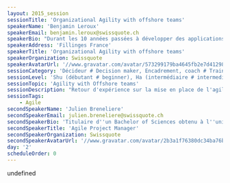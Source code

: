 ```yaml
---
layout: 2015_session
sessionTitle: 'Organizational Agility with offshore teams'
speakerName: 'Benjamin Leroux'
speakerEmail: benjamin.leroux@swissquote.ch
speakerBio: "Durant les 10 années passées à développer des applications dans le domaine finance, d'abord en France puis en Suisse, j'ai toujours eu à cœur de rendre mon équipe plus performante, plus autonome et plus heureuse. Ainsi lorsque j'ai eu la possibilité de travailler au sein de Swissquote dans l’équipe offshoring, j'ai de suite accepter le challenge. Apres deux ans en tant que Scrum Master, mes interrogations et mes investigations dans le domaines de l’agilité avec des équipes offshore n'ont cessées de s'étendre cependant j'ai maintenant quelques réponses que j'aimerai partager avec vous !\n\n"
speakerAddress: 'Fillinges France'
speakerTitle: 'Organizational Agility with offshore teams'
speakerOrganization: Swissquote
speakerAvatarUrl: '//www.gravatar.com/avatar/573299179ba4645fb2e7d41298b11254?size=200&default=mm'
sessionCategory: 'Décideur # Decision maker, Encadrement, coach # Trainer, mentor, coach, Autre # Other'
sessionLevel: 'Shu (débutant # beginner), Ha (intermédiaire # intermediate)'
sessionTopic: 'Agility with Offshore teams'
sessionDescription: "Retour d'expérience sur la mise en place de l'agilité avec des équipes distribuées dans un environnement culturel différent. \nLa session présente les enjeux de mettre en place des équipes offshore et comment l'agilité a su répondre à différentes problématiques, mais aussi à en créer de nouvelles."
sessionTags:
    - Agile
secondSpeakerName: 'Julien Breneliere'
secondSpeakerEmail: julien.breneliere@swissquote.ch
secondSpeakerBio: 'Titulaire d''un Bachelor of Sciences obtenu à l''université Avans Hogeschool à Breda et titulaire d''un Master of Sciences obtenu à l''université Heriot-Watt à Edimbourg, j''ai début ma carrière en tant que Ingénieur d''Etudes et Développement au sein de la SSII Novedia Group à Paris pendant 5 ans. Après différents projets tel que la voiture connectée du système PEUGEOT CONNECT APPS, j''ai pris la direction d''un pôle Recherche et Développement pour la société SIS, éditrice de logiciel de régulation pour les SAMU de France. Suite un heureux événement, j''ai quitté Paris pour intégrer Swissquote en tant qu'' Agile Project Manager et ce depuis Janvier 2014.'
secondSpeakerTitle: 'Agile Project Manager'
secondSpeakerOrganization: Swissquote
secondSpeakerAvatarUrl: '//www.gravatar.com/avatar/2b3a1f76380dc34ba76b03f56a940f6d?size=200&default=mm'
day: '2'
scheduleOrder: 0
---
```


undefined
